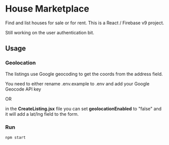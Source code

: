 # House Marketplace

Find and list houses for sale or for rent. This is a React / Firebase v9 project.

Still working on the user authentication bit.


## Usage

### Geolocation

The listings use Google geocoding to get the coords from the address field. 

You need to either rename .env.example to .env and add your Google Geocode API key 

OR 

in the **CreateListing.jsx** file you can set **geolocationEnabled** to "false" and it will add a lat/lng field to the form.

### Run

```bash
npm start
```
